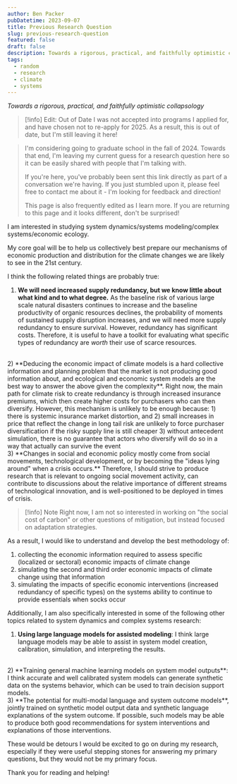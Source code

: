 ```yaml
---
author: Ben Packer
pubDatetime: 2023-09-07
title: Previous Research Question
slug: previous-research-question
featured: false
draft: false
description: Towards a rigorous, practical, and faithfully optimistic collapsology - studying systems modeling for climate adaptation
tags:
  - random
  - research
  - climate
  - systems
---
```


*Towards a rigorous, practical, and faithfully optimistic collapsology*

> [!info] Edit: Out of Date
> I was not accepted into programs I applied for, and have chosen not to re-apply for 2025. As a result, this is out of date, but I'm still leaving it here!

> I'm considering going to graduate school in the fall of 2024. Towards that end, I'm leaving my current guess for a research question here so it can be easily shared with people that I'm talking with.
> 
> If you're here, you've probably been sent this link directly as part of a conversation we're having. If you just stumbled upon it, please feel free to contact me about it - I'm looking for feedback and direction!
> 
> This page is also frequently edited as I learn more. If you are returning to this page and it looks different, don't be surprised!

I am interested in studying system dynamics/systems modeling/complex systems/economic ecology. 

My core goal will be to help us collectively best prepare our mechanisms of economic production and distribution for the climate changes we are likely to see in the 21st century.

I think the following related things are probably true:

1) **We will need increased supply redundancy, but we know little about what kind and to what degree.** As the baseline risk of various large scale natural disasters continues to increase and the baseline productivity of organic resources declines, the probability of moments of sustained supply disruption increases, and we will need more supply redundancy to ensure survival. However, redundancy has significant costs. Therefore, it is useful to have a toolkit for evaluating what specific types of redundancy are *worth* their use of scarce resources.
<br/>
2) **Deducing the economic impact of climate models is a hard collective information and planning problem that the market is not producing good information about, and ecological and economic system models are the best way to answer the above given the complexity**. Right now, the main path for climate risk to create redundancy is through increased insurance premiums, which then create higher costs for purchasers who can then diversify. However, this mechanism is unlikely to be enough because:
	1) there is systemic insurance market distortion, and
	2) small increases in price that reflect the change in long tail risk are unlikely to force purchaser diversification if the risky supply line is still cheaper
	3) without antecedent simulation, there is no guarantee that actors who diversify will do so in a way that actually can survive the event
<br/>
3) **Changes in social and economic policy mostly come from social movements, technological development, or by becoming the "ideas lying around" when a crisis occurs.** Therefore, I should strive to produce research that is relevant to ongoing social movement activity,  can contribute to discussions about the relative importance of different streams of technological innovation, and is well-positioned to be deployed in times of crisis.

> [!info] Note
> Right now, I am not so interested in working on "the social cost of carbon" or other questions of mitigation, but instead focused on adaptation strategies. 

As a result, I would like to understand and develop the best methodology of:

1) collecting the economic information required to assess specific (localized or sectoral) economic impacts of climate change
2) simulating the second and third order economic impacts of climate change using that information
3) simulating the impacts of specific economic interventions (increased redundancy of specific types) on the systems ability to continue to provide essentials when socks occur

Additionally, I am also specifically interested in some of the following other topics related to system dynamics and complex systems research:

1) **Using large language models for assisted modeling**: I think large language models may be able to assist in system model creation, calibration, simulation, and interpreting the results.
<br/>
2) **Training general machine learning models on system model outputs**: I think accurate and well calibrated system models can generate synthetic data on the systems behavior, which can be used to train decision support models.
<br/>
3) **The potential for multi-modal language and system outcome models**, jointly trained on synthetic model output data and synthetic language explanations of the system outcome. If possible, such models may be able to produce both good recommendations for system interventions and explanations of those interventions.

These would be detours I would be excited to go on during my research, especially if they were useful stepping stones for answering my primary questions, but they would not be my primary focus.

Thank you for reading and helping!